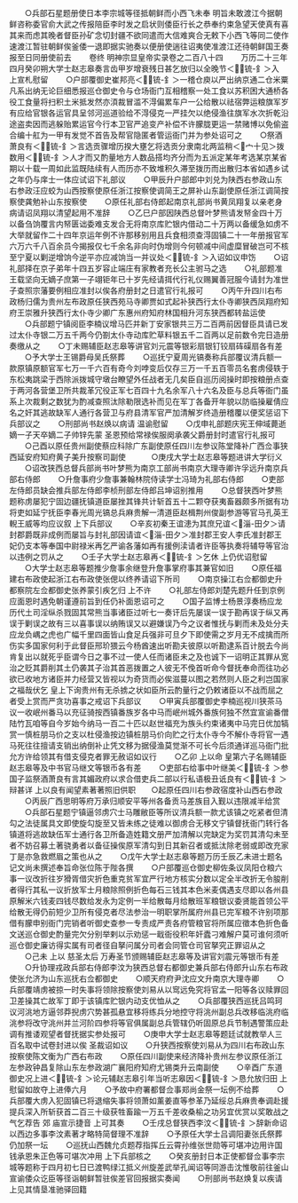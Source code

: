 <!-- { "loadSidebar": true } -->
　　○兵部石星题册使日本李宗城等径抵朝鲜而小西飞未奉  明旨未敢渡江今据朝鲜咨称委官俞大武之传报陪臣李时发之启状则倭臣行长之恭奉约束急望天使真有喜其来而虑其晚者督臣孙矿念切封疆不欲同遣而大信难爽合无敕下小西飞等同二使作速渡江暂驻朝鲜俟釜倭一退即据实驰奏以便册使遄往诏夷使准渡江还待朝鲜国王奏报至日同册使前去
　　卷终
明神宗显皇帝实录卷之二百八十四
　　万历二十三年四月癸卯朔大学士赵志皋奏言齿甲岁增衰残日甚乞放归以全晚节＜锍-釒＞入  上宣札慰留
　　○户部覆御史崔邦亮＜锍-釒＞一稽仓庾以严出纳京通二仓米粟凡系出纳无论巨细悉报巡仓御史令与仓场衙门互相稽察一处工食以苏积困大通桥各役工食量将扫积土米抵发然亦湏裁冒滥不淂偏累车户一公给散以祛宿弊运粮旗军岁有应给官银各运官具呈邻河巡道验给不淂侵克一严挂欠以绝侵渔往旗军水次折乾沿途盗卖因而逃躲贻累运官今行本卫官严追变产补偿不许朦胧更运一禁赌博以免偷盗合编十舡为一甲有发觉不首告及帮官隐匿者管运衙门并为参处诏可之
　　○祭酒萧良有＜锍-釒＞言选贡骤增历揆大壅乞将选贡分隶南北两监稍＜宀十见＞拨数用＜锍-釒＞人才而又酌量地方人数品搭均齐分而为五派定某年考选某京某省期以十载一周如此监既陆续有人而历亦不致堆积久滞至拨历而出散归本省如遇乡试之年仍与庠士一体应试诏下礼部议
　　○甲辰升户部郎中刘兑为陕西右参政山东右参政汪应蛟为山西按察使原任浙江按察使调简王之屏补山东副使原任浙江调简按察使龚勉补山东按察使
　　○原任礼部右侍郎起南京礼部尚书黄凤翔复以亲老身病请诏凤翔以清望起用不准辞
　　○乙巳户部因陕西总督叶梦熊请发帑金四十万以备刍饷覆言内帑匮诎委难支发合无将南京库贮银内借动二十万两以备缓急如虏不大举就留作二十四年京运年例不许那移别用且兵食相须查淂固镇二十一年册报官军六万六千八百余员今揭报仅七千余名非向时伪增则今何顿减中间虚糜冒破岂可不核至宁夏以剿逆增饷今逆平亦应减饷当一并议处＜锍-釒＞入诏如议申饬
　　○诏礼部择在京子弟年十四五岁容止端庄有家教者充长公主驸马之选
　　○礼部题准王载坚向无嫡子庶第一子翊钜年已十岁先经请挕代行礼仪赐翼善冠服今请封为准世子查照宗藩要例相应准封以俟各府册封之日遣官行礼报可
　　○丙午升四川右布政杨归儒为贵州左布政原任狭西苑马寺卿贾如式起补狭西行太仆寺卿狭西凤翔府知府王崇雅升狭西行太仆寺少卿广东惠州府知府林国相升河东狭西都转盐运使
　　○兵部题宁镇阅臣李楠议增马匹并新丁安家银共三万二百两前因督臣具请已发过太仆寺银二万五千两今仍劄太仆寺动库贮草料银五千二百两以足前数令完日造册奏缴从之
　　○丁未赐辅臣赵志皋等讲官刘元震等银彩扇银钉铰扇砗磲扇各有差
　　○予大学士王锡爵母吴氏祭葬
　　○巡抚宁夏周光镐奏称兵部覆议清兵额一款原镇原额官军七万一千六百有奇今刘哱变后仅存三万一千五百零员名套虏侵轶于东松夷跳梁于西除派拨城守墩台瞭望外任战者无几矣臣自巡历阅操时即按粮册点查于两河各营堡卫所共裁革冗役正军七百四十九名余军八十六名及臣与总兵等衙门虽系上次裁剩之数犹为酌减查照汰除勒限选补而见在军丁各备开年貌以防临操雇倩应名之奸其逃故缺军人通行各营卫与府县清军官严加清解岁终造册稽覆以便奖惩诏下兵部议之
　　○刑部尚书赵焕以病请  温谕慰留
　　○戊申礼部题庆宪王伸域薨逝嫡一子天卒嫡二子帅锌先蒙  圣恩预给常禄俟服阕承袭父爵册封时遣官行礼报可
　　○己酉以原任贵州副使蔡应科除广东副使原任四川左参议陈堂降补广西佥事狭西延安府知府黄子美升按察司副使
　　　○庚戌大学士赵志皋等题进讲大学衍义
　　○诏改狭西总督兵部尚书叶梦熊为南京工部尚书南京大理寺卿许孚远升南京兵部右侍郎
　　○升詹事府少詹事兼翰林院侍读学士冯琦为礼部右侍郎
　　○吏部左侍郎员缺会推兵部左侍郎李桢刑部左侍郎吕坤诏别推用
　　○总督狭西叶梦熊题称虏屡犯宁固边疆抚镇道臣屡挫其锋共计斩首五十二颗夺获夷畜器颇多所据有功将吏如延宁抚臣李春光周光镐总兵麻贵解一清道臣赵楫荆州俊副参游等官马孔英王輗王威等均应议叙  上下兵部议
　　○辛亥初秦王谊漶为其庶兄谊＜淄-田夕＞请封郡爵既非成例而屡旨与封礼部因请谊＜淄-田夕＞准封郡王安人李氏准封郡王妃仍支本等奉国中尉禄米再乞严谕各藩如再有援例渎请者许臣等执奏将辅导等官治以违例之罚从之
　　○壬子大学士赵志皋再＜锍-釒＞乞休  上仍优诏慰留
　　○大学士赵志皋等题推少詹事余继登升詹事掌府事其兼官如旧
　　○原任福建右布政使起浙江右布政使张偲以终养请诏下所司
　　○南京操江右佥都御史升都察院左佥都御史张养蒙引疾乞归  上不许
　　○礼部左侍郎刘楚先题升任到京例应面恩时遇免朝谨遵前旨到任仍补面恩诏可之
　　○国子监博士杨景淳奏杨应龙历代土司淫纵杀戮固其常熊当事诸臣过听七一奏讦后先屡误一误于勘再误于纵又再误于剿误之故有三以喜事误以纳贿误又以避嫌误乃今之议者惟抚与剿而未及处分夫应龙负嵎之虎也广幅千里四面皆山食足兵强非可旦夕下即使需之岁月无不成擒而所伤实多国家何利于此督臣邢玠猥云今杨酋速出听勘夫彼原以听勘逮系百计脱去今尚肯复出以就死乎臣谓今日之事不过一使人任而诸臣未之及也诚下一诏明正其罪从宽治之贬其爵削其土仍袭其子治其首恶拨置之人彼无不俛首听命今督抚奉命而往功必欲已收地方诸臣并力经营又皆视以为奇货而必俟滋蔓以图之若然则人臣之利岂国家之福哉伏乞  皇上下询贵州有无杀掳之状如臣所云酌量行之仍敕诸臣以不战而屈之者受上赏而严贪功喜事之戒诏下兵部议
　　○甲寅兵部覆御史李楠巡视川狭茶马议一收岷州番马以充征骑按西镇番族岁各中马而岷州城外番族何独不然宜宣谕番僧陆竹瓦咱等自今岁始今纳马一百二十匹以赵世福充为族头约束诸夷中马完日优加犒赏一慎桩朋马价之支以杜侵渔按边镇桩朋马价向贮之行太仆寺今不解仆寺将官一遇马死往往擅请支销出纳倒补止凭文移为据侵渔莫觉渐不可长今后须通详巡马衙门批允方许给领其有借支侵克者罪无赦诏如议行
　　○乙卯  上以命  皇第六子名赐辅臣赵志皋等及中书官马继文等银币各有差
　　○吏部右给事中叶继美＜锍-釒＞参国子监祭酒萧良有言其媚政府以求合借吏兵二部以行私语极丑诋良有＜锍-釒＞辩甚详  上以良有闻望素著著照旧供职　　○起原任四川右参政宿度补山西右参政
　　○丙辰广西思明等府万承归顺安平等州各备贡马差族目入觐以违限减半给赏
　　○兵部石星题宁镇逼邻虏穴士马雕敝臣等所议清兵额一款尤该镇之吃紧者但清勾之法徒属具文即使旋勾旋至又皆未练之徒难以御虏合无移文宁镇督抚衙门转行各镇道将逃故缺伍军士通行各卫所备造姓籍文册严加清解以完缺定为奖罚其清勾未至者不妨召募土著骁勇者以备征操俟原军清勾到日其新召者或抵汰除老弱或即改充家丁是亦急救燃眉之策也从之
　　○戊午大学士赵志皋等题万历壬辰乙未进士题名记文尚未撰述奉旨命张位陈于陛各撰
　　○户部覆巡仓御史柳佐条议凤阳仓粮六事一议改折往岁猾胥借灾折色重克贫军宜严行地方核实分数以定全半改折无令朘削者得行其私一议折放军士月粮除照例折色每石三钱其本色米麦偶遇支尽即以各州县原解米六钱麦四钱尽数给发永为定例一半给散每月给散班军粮银议委贤能首领公平给散无得仍前短少卫所有侵克者尽法参治一明职掌所属府州县已完军粮不许别项那借有朦申别衙门完销者听御史查参一专责成严责各府管粮官将所属应徵本色折色备文送巡仓御史酌量完欠分别举剌以示劝惩一戢衙役积年奸蠹刁难解户莫可谁何须听巡仓御史廉访得实属有司者径自拏问属分司者会同管仓司官拏究正罪诏从之
　　○己未  上以  慈圣太后  万寿圣节颁赐辅臣赵志皋等及讲官刘震元等银币有差
　　○升协理戎政兵部右侍郎李汶为狭西总督右都御史兼兵部右侍郎升山东右布政使张允济为山东巡抚右佥都御史
　　○顺天府府尹沈应文升南京大理寺卿
　　○兵部覆靖虏被掠一时失事将领除按察使刘易从以窎远免究将官孟一阳等各议赎罪回卫差操其亡故军丁即于该镇库贮银内动支优恤从之
　　○兵部覆狭西巡抚吕鸣珂议河洮地方逼邻莽掜虏穴势甚孤悬宜移将练兵分地控守将洮州副总兵改移临洮府临洮参将改守洮州并兰河阶四参将等官俱属副总兵管辖仍听固原总兵节制遇警策应赴调有推诿观望者督抚据实参处报可
　　○庚申大学士赵志皋等题廷试就教举人三百名取中试卷封进以俟  圣裁诏如议
　　○升狭西按察使刘易从为四川右布政山东按察使陈文衡为广西右布政
　　○原任四川副使来经济降补贵州左参议原任浙江左参政钟昌复除山东左参政湖广襄阳府知府尤锡类升云南副使
　　○辛酉广东道御史况上进＜锍-釒＞论元辅赵志皋引年当听志皋因＜锍-釒＞恳允放归田  上慰留如故夺上进俸六月
　　○予故中府署都督佥事郑尚金祭一坛例不给葬
　　○兵部覆大虏入犯固镇已将退缩失事将领萧如薰姜直等参革乃延绥总兵麻贵奉调赴援提兵深入所斩获首二百三十级获牲畜踰一万五千差收桑榆之功另宜优赏以奖敢战之气乞荐告  郊  庙宣示捷音  上可其奏
　　○壬戌总督狭西李汶＜锍-釒＞辞新命诏以西边多事李汶素著才略特简督理不准辞
　　○予原任大学士吕调阳妻张氏祭葬仍加祭一坛
　　○巡抚山西魏允贞题荐指挥丘云霄孙维张世勋等可堪冲边用许国钱承恩朱正色等可堪次冲用  上下兵部核之
　　○癸亥册封日本正使都督佥事李宗城等题称于四月初七日已渡鸭绿江抵义州旋差武举孔闻诏等同游击沈惟敬前往釜山宣谕倭众讫臣等径诣朝鲜暂驻俟差官回报据实奏闻
　　○刑部尚书赵焕复以疾请  上见其情垦准驰驿回籍
